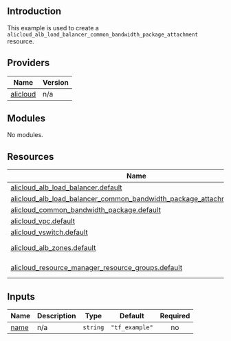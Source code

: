 <!-- BEGIN_TF_DOCS -->
## Introduction

This example is used to create a `alicloud_alb_load_balancer_common_bandwidth_package_attachment` resource.

## Providers

| Name | Version |
|------|---------|
| <a name="provider_alicloud"></a> [alicloud](#provider\_alicloud) | n/a |

## Modules

No modules.

## Resources

| Name | Type |
|------|------|
| [alicloud_alb_load_balancer.default](https://registry.terraform.io/providers/aliyun/alicloud/latest/docs/resources/alb_load_balancer) | resource |
| [alicloud_alb_load_balancer_common_bandwidth_package_attachment.default](https://registry.terraform.io/providers/aliyun/alicloud/latest/docs/resources/alb_load_balancer_common_bandwidth_package_attachment) | resource |
| [alicloud_common_bandwidth_package.default](https://registry.terraform.io/providers/aliyun/alicloud/latest/docs/resources/common_bandwidth_package) | resource |
| [alicloud_vpc.default](https://registry.terraform.io/providers/aliyun/alicloud/latest/docs/resources/vpc) | resource |
| [alicloud_vswitch.default](https://registry.terraform.io/providers/aliyun/alicloud/latest/docs/resources/vswitch) | resource |
| [alicloud_alb_zones.default](https://registry.terraform.io/providers/aliyun/alicloud/latest/docs/data-sources/alb_zones) | data source |
| [alicloud_resource_manager_resource_groups.default](https://registry.terraform.io/providers/aliyun/alicloud/latest/docs/data-sources/resource_manager_resource_groups) | data source |

## Inputs

| Name | Description | Type | Default | Required |
|------|-------------|------|---------|:--------:|
| <a name="input_name"></a> [name](#input\_name) | n/a | `string` | `"tf_example"` | no |
<!-- END_TF_DOCS -->    